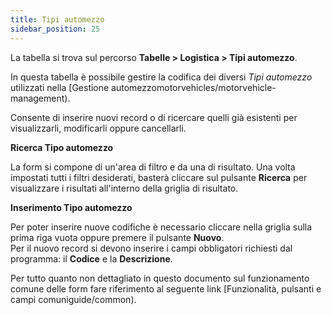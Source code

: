 ```yaml
---
title: Tipi automezzo
sidebar_position: 25
---
```


La tabella si trova sul percorso **Tabelle > Logistica > Tipi automezzo**.

In questa tabella è possibile gestire la codifica dei diversi *Tipi automezzo* utilizzati nella [Gestione automezzomotorvehicles/motorvehicle-management).    

Consente di inserire nuovi record o di ricercare quelli già esistenti per visualizzarli, modificarli oppure cancellarli.

**Ricerca Tipo automezzo**

La form si compone di un'area di filtro e da una di risultato. Una volta impostati tutti i filtri desiderati, basterà cliccare sul pulsante **Ricerca** per visualizzare i risultati all'interno della griglia di risultato.

**Inserimento Tipo automezzo**

Per poter inserire nuove codifiche è necessario cliccare nella griglia sulla prima riga vuota oppure premere il pulsante **Nuovo**.   
Per il nuovo record si devono inserire i campi obbligatori richiesti dal programma: il **Codice** e la **Descrizione**.

Per tutto quanto non dettagliato in questo documento sul funzionamento comune delle form fare riferimento al seguente link [Funzionalità, pulsanti e campi comuniguide/common).
